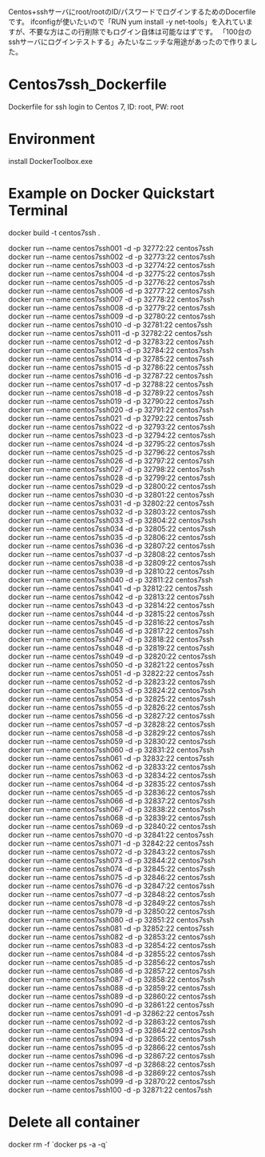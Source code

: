 Centos+sshサーバにroot/rootのID/パスワードでログインするためのDocerfileです。 
ifconfigが使いたいので「RUN yum install -y net-tools」を入れていますが、不要な方はこの行削除でもログイン自体は可能なはずです。 
「100台のsshサーバにログインテストする」みたいなニッチな用途があったので作りました。

# Centos7ssh_Dockerfile
Dockerfile for ssh login to Centos 7, ID: root, PW: root

# Environment
install DockerToolbox.exe

# Example on Docker Quickstart Terminal

docker build -t centos7ssh .

docker run --name centos7ssh001 -d -p 32772:22 centos7ssh  
docker run --name centos7ssh002 -d -p 32773:22 centos7ssh  
docker run --name centos7ssh003 -d -p 32774:22 centos7ssh  
docker run --name centos7ssh004 -d -p 32775:22 centos7ssh  
docker run --name centos7ssh005 -d -p 32776:22 centos7ssh  
docker run --name centos7ssh006 -d -p 32777:22 centos7ssh  
docker run --name centos7ssh007 -d -p 32778:22 centos7ssh  
docker run --name centos7ssh008 -d -p 32779:22 centos7ssh  
docker run --name centos7ssh009 -d -p 32780:22 centos7ssh  
docker run --name centos7ssh010 -d -p 32781:22 centos7ssh  
docker run --name centos7ssh011 -d -p 32782:22 centos7ssh  
docker run --name centos7ssh012 -d -p 32783:22 centos7ssh  
docker run --name centos7ssh013 -d -p 32784:22 centos7ssh  
docker run --name centos7ssh014 -d -p 32785:22 centos7ssh  
docker run --name centos7ssh015 -d -p 32786:22 centos7ssh  
docker run --name centos7ssh016 -d -p 32787:22 centos7ssh  
docker run --name centos7ssh017 -d -p 32788:22 centos7ssh  
docker run --name centos7ssh018 -d -p 32789:22 centos7ssh  
docker run --name centos7ssh019 -d -p 32790:22 centos7ssh  
docker run --name centos7ssh020 -d -p 32791:22 centos7ssh  
docker run --name centos7ssh021 -d -p 32792:22 centos7ssh  
docker run --name centos7ssh022 -d -p 32793:22 centos7ssh  
docker run --name centos7ssh023 -d -p 32794:22 centos7ssh  
docker run --name centos7ssh024 -d -p 32795:22 centos7ssh  
docker run --name centos7ssh025 -d -p 32796:22 centos7ssh  
docker run --name centos7ssh026 -d -p 32797:22 centos7ssh  
docker run --name centos7ssh027 -d -p 32798:22 centos7ssh  
docker run --name centos7ssh028 -d -p 32799:22 centos7ssh  
docker run --name centos7ssh029 -d -p 32800:22 centos7ssh  
docker run --name centos7ssh030 -d -p 32801:22 centos7ssh  
docker run --name centos7ssh031 -d -p 32802:22 centos7ssh  
docker run --name centos7ssh032 -d -p 32803:22 centos7ssh  
docker run --name centos7ssh033 -d -p 32804:22 centos7ssh  
docker run --name centos7ssh034 -d -p 32805:22 centos7ssh  
docker run --name centos7ssh035 -d -p 32806:22 centos7ssh  
docker run --name centos7ssh036 -d -p 32807:22 centos7ssh  
docker run --name centos7ssh037 -d -p 32808:22 centos7ssh  
docker run --name centos7ssh038 -d -p 32809:22 centos7ssh  
docker run --name centos7ssh039 -d -p 32810:22 centos7ssh  
docker run --name centos7ssh040 -d -p 32811:22 centos7ssh  
docker run --name centos7ssh041 -d -p 32812:22 centos7ssh  
docker run --name centos7ssh042 -d -p 32813:22 centos7ssh  
docker run --name centos7ssh043 -d -p 32814:22 centos7ssh  
docker run --name centos7ssh044 -d -p 32815:22 centos7ssh  
docker run --name centos7ssh045 -d -p 32816:22 centos7ssh  
docker run --name centos7ssh046 -d -p 32817:22 centos7ssh  
docker run --name centos7ssh047 -d -p 32818:22 centos7ssh  
docker run --name centos7ssh048 -d -p 32819:22 centos7ssh  
docker run --name centos7ssh049 -d -p 32820:22 centos7ssh  
docker run --name centos7ssh050 -d -p 32821:22 centos7ssh  
docker run --name centos7ssh051 -d -p 32822:22 centos7ssh  
docker run --name centos7ssh052 -d -p 32823:22 centos7ssh  
docker run --name centos7ssh053 -d -p 32824:22 centos7ssh  
docker run --name centos7ssh054 -d -p 32825:22 centos7ssh  
docker run --name centos7ssh055 -d -p 32826:22 centos7ssh  
docker run --name centos7ssh056 -d -p 32827:22 centos7ssh  
docker run --name centos7ssh057 -d -p 32828:22 centos7ssh  
docker run --name centos7ssh058 -d -p 32829:22 centos7ssh  
docker run --name centos7ssh059 -d -p 32830:22 centos7ssh  
docker run --name centos7ssh060 -d -p 32831:22 centos7ssh  
docker run --name centos7ssh061 -d -p 32832:22 centos7ssh  
docker run --name centos7ssh062 -d -p 32833:22 centos7ssh  
docker run --name centos7ssh063 -d -p 32834:22 centos7ssh  
docker run --name centos7ssh064 -d -p 32835:22 centos7ssh  
docker run --name centos7ssh065 -d -p 32836:22 centos7ssh  
docker run --name centos7ssh066 -d -p 32837:22 centos7ssh  
docker run --name centos7ssh067 -d -p 32838:22 centos7ssh  
docker run --name centos7ssh068 -d -p 32839:22 centos7ssh  
docker run --name centos7ssh069 -d -p 32840:22 centos7ssh  
docker run --name centos7ssh070 -d -p 32841:22 centos7ssh  
docker run --name centos7ssh071 -d -p 32842:22 centos7ssh  
docker run --name centos7ssh072 -d -p 32843:22 centos7ssh  
docker run --name centos7ssh073 -d -p 32844:22 centos7ssh  
docker run --name centos7ssh074 -d -p 32845:22 centos7ssh  
docker run --name centos7ssh075 -d -p 32846:22 centos7ssh  
docker run --name centos7ssh076 -d -p 32847:22 centos7ssh  
docker run --name centos7ssh077 -d -p 32848:22 centos7ssh  
docker run --name centos7ssh078 -d -p 32849:22 centos7ssh  
docker run --name centos7ssh079 -d -p 32850:22 centos7ssh  
docker run --name centos7ssh080 -d -p 32851:22 centos7ssh  
docker run --name centos7ssh081 -d -p 32852:22 centos7ssh  
docker run --name centos7ssh082 -d -p 32853:22 centos7ssh  
docker run --name centos7ssh083 -d -p 32854:22 centos7ssh  
docker run --name centos7ssh084 -d -p 32855:22 centos7ssh  
docker run --name centos7ssh085 -d -p 32856:22 centos7ssh  
docker run --name centos7ssh086 -d -p 32857:22 centos7ssh  
docker run --name centos7ssh087 -d -p 32858:22 centos7ssh  
docker run --name centos7ssh088 -d -p 32859:22 centos7ssh  
docker run --name centos7ssh089 -d -p 32860:22 centos7ssh  
docker run --name centos7ssh090 -d -p 32861:22 centos7ssh  
docker run --name centos7ssh091 -d -p 32862:22 centos7ssh  
docker run --name centos7ssh092 -d -p 32863:22 centos7ssh  
docker run --name centos7ssh093 -d -p 32864:22 centos7ssh  
docker run --name centos7ssh094 -d -p 32865:22 centos7ssh  
docker run --name centos7ssh095 -d -p 32866:22 centos7ssh  
docker run --name centos7ssh096 -d -p 32867:22 centos7ssh  
docker run --name centos7ssh097 -d -p 32868:22 centos7ssh  
docker run --name centos7ssh098 -d -p 32869:22 centos7ssh  
docker run --name centos7ssh099 -d -p 32870:22 centos7ssh  
docker run --name centos7ssh100 -d -p 32871:22 centos7ssh  

# Delete all container
docker rm -f \`docker ps -a -q\`
